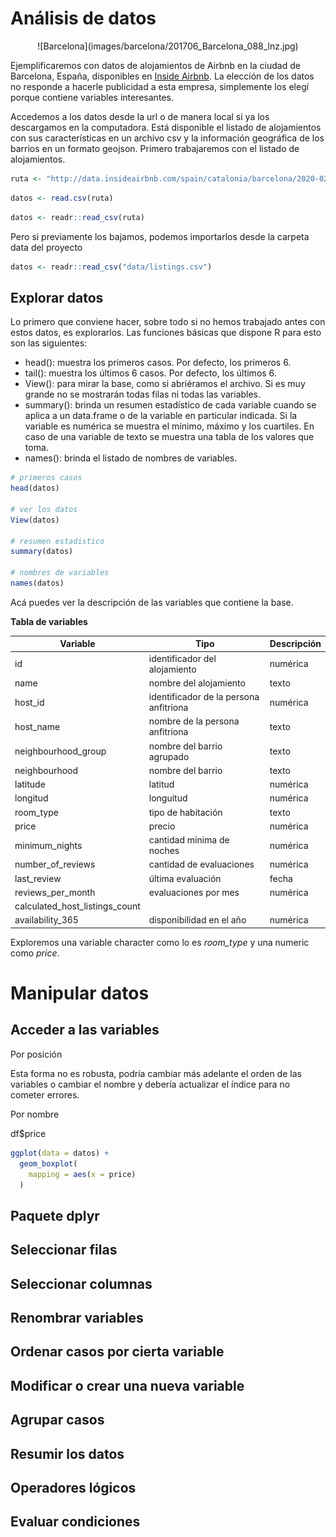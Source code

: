 # Análisis de datos

<center>
![Barcelona](images/barcelona/201706_Barcelona_088_lnz.jpg)
</center>

Ejemplificaremos con datos de alojamientos de Airbnb en la ciudad de Barcelona, España, disponibles en [Inside Airbnb](http://data.insideairbnb.com). La elección de los datos no responde a hacerle publicidad a esta empresa, simplemente los elegí porque contiene variables interesantes.

<!-- http://data.insideairbnb.com/spain/catalonia/barcelona/2020-02-16/visualisations/neighbourhoods.geojson -->

Accedemos a los datos desde la url o de manera local si ya los descargamos en la computadora. Está disponible el listado de alojamientos con sus características en un archivo csv y la información geográfica de los barrios en un formato geojson. Primero trabajaremos con el listado de alojamientos.


```r
ruta <- "http://data.insideairbnb.com/spain/catalonia/barcelona/2020-02-16/visualisations/listings.csv"
```


```r
datos <- read.csv(ruta)
```



```r
datos <- readr::read_csv(ruta)
```

Pero si previamente los bajamos, podemos importarlos desde la carpeta data del proyecto


```r
datos <- readr::read_csv("data/listings.csv")
```

## Explorar datos 

Lo primero que conviene hacer, sobre todo si no hemos trabajado antes con estos datos, es explorarlos. Las funciones básicas que dispone R para esto son las siguientes:

- head(): muestra los primeros casos. Por defecto, los primeros 6.
- tail(): muestra los últimos 6 casos. Por defecto, los últimos 6.
- View(): para mirar la base, como si abriéramos el archivo. Si es muy grande no se mostrarán todas filas ni todas las variables.
- summary(): brinda un resumen estadístico de cada variable cuando se aplica a un data.frame o de la variable en particular indicada. Si la variable es numérica se muestra el mínimo, máximo y los cuartiles. En caso de una variable de texto se muestra una tabla de los valores que toma. 
- names(): brinda el listado de nombres de variables.


```r
# primeros casos
head(datos)

# ver los datos
View(datos)

# resumen estadistico
summary(datos)

# nombres de variables
names(datos)
```

Acá puedes ver la descripción de las variables que contiene la base.

**Tabla de variables**

| Variable | Tipo | Descripción |
|----------|----------|-----------|
|id | identificador del alojamiento| numérica |
|name | nombre del alojamiento| texto |
|host_id | identificador de la persona anfitriona| numérica|
|host_name | nombre de la persona anfitriona | texto |
|neighbourhood_group | nombre del barrio agrupado | texto |
|neighbourhood | nombre del barrio|texto |
|latitude | latitud| numérica |
|longitud | longuitud| numérica |
|room_type | tipo de habitación| texto |
|price | precio| numérica |
|minimum_nights | cantidad mínima de noches| numérica |
|number_of_reviews |cantidad de evaluaciones | numérica |
|last_review | última evaluación| fecha |
|reviews_per_month | evaluaciones por mes| numérica |
|calculated_host_listings_count | | |
|availability_365 | disponibilidad en el  año | numérica |

Exploremos una variable character como lo es *room_type* y una numeric como *price*.

# Manipular datos 

## Acceder a las variables

Por posición

Esta forma no es robusta, podría cambiar más adelante el orden de las variables o cambiar el nombre y debería actualizar el índice para no cometer errores.

Por nombre

df$price


```r
ggplot(data = datos) + 
  geom_boxplot(
    mapping = aes(x = price)
  )
```


## Paquete dplyr

## Seleccionar filas

## Seleccionar columnas

## Renombrar variables

## Ordenar casos por cierta variable

## Modificar o crear una nueva variable

## Agrupar casos 

## Resumir los datos

## Operadores lógicos

## Evaluar condiciones


